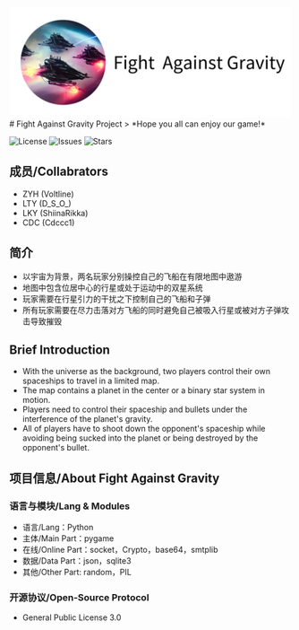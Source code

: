 <div align="center">
  <img src=assets/texture/FAGtitle.png >
</div>
# Fight Against Gravity Project
> *Hope you all can enjoy our game!*

![License](https://img.shields.io/github/license/Voltline/Fight_Against_Gravity)
![Issues](https://img.shields.io/github/issues/Voltline/Fight_Against_Gravity)
![Stars](https://img.shields.io/github/stars/Voltline/Fight_Against_Gravity)

## 成员/Collabrators
* ZYH (Voltline)
* LTY (D_S_O_)
* LKY (ShiinaRikka)
* CDC (Cdccc1)

## 简介
* 以宇宙为背景，两名玩家分别操控自己的飞船在有限地图中遨游
* 地图中包含位居中心的行星或处于运动中的双星系统
* 玩家需要在行星引力的干扰之下控制自己的飞船和子弹
* 所有玩家需要在尽力击落对方飞船的同时避免自己被吸入行星或被对方子弹攻击导致摧毁

## Brief Introduction
* With the universe as the background, two players control their own spaceships to travel in a limited map. 
* The map contains a planet in the center or a binary star system in motion. 
* Players need to control their spaceship and bullets under the interference of the planet's gravity. 
* All of players have to shoot down the opponent's spaceship while avoiding being sucked into the planet or being destroyed by the opponent's bullet.

## 项目信息/About Fight Against Gravity
### 语言与模块/Lang & Modules
* 语言/Lang：Python
* 主体/Main Part：pygame
* 在线/Online Part：socket，Crypto，base64，smtplib
* 数据/Data Part：json，sqlite3
* 其他/Other Part: random，PIL
### 开源协议/Open-Source Protocol
* General Public License 3.0
